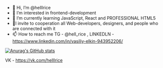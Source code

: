 - 👋 Hi, I’m @helllrice
- 👀 I’m interested in frontend-development
- 🌱 I’m currently learning JavaScript, React and PROFESSIONAL HTML5
- 💞️I invite to cooperation all Web-developers, designers, and people who are connected with it
- 📫 How to reach me TG - @hell_rice , LINKEDLN - https://www.linkedin.com/in/vasiliy-elkin-943952206/

[![Anurag's GitHub stats](https://github-readme-stats.vercel.app/apihelllrice=anuraghazra)](https://github.com/anuraghazra/github-readme-stats)

VK - https://vk.com/helllrice
<!---
helllrice/helllrice is a ✨ special ✨ repository because its `README.md` (this file) appears on your GitHub profile.
You can click the Preview link to take a look at your changes.
--->
